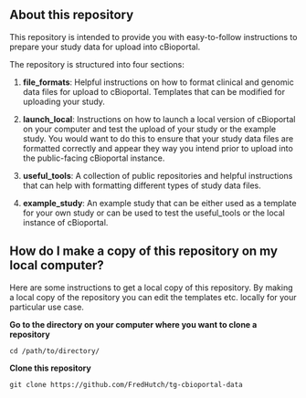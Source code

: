 ## About this repository

This repository is intended to provide you with easy-to-follow instructions to prepare your study data for upload into cBioportal. 

The repository is structured into four sections: 

1. **file_formats**: Helpful instructions on how to format clinical and genomic data files for upload to cBioportal. Templates that can be modified for uploading your study. 

2. **launch_local**: Instructions on how to launch a local version of cBioportal on your computer and test the upload of your study or the example study. You would want to do this to ensure that your study data files are formatted correctly and appear they way you intend prior to upload into the public-facing cBioportal instance. 

3. **useful_tools**: A collection of public repositories and helpful instructions that can help with formatting different types of study data files. 

4. **example_study**: An example study that can be either used as a template for your own study or can be used to test the useful_tools or the local instance of cBioportal. 


## How do I make a copy of this repository on my local computer?

Here are some instructions to get a local copy of this repository. By making a local copy of the repository you can edit the templates etc. locally for your particular use case.

**Go to the directory on your computer where you want to clone a repository**

`
cd /path/to/directory/
`

**Clone this repository**

`
git clone https://github.com/FredHutch/tg-cbioportal-data
`



